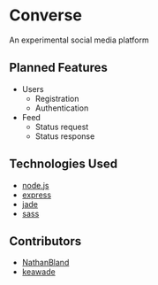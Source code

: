 # Converse
An experimental social media platform

## Planned Features
* Users
  * Registration
  * Authentication
* Feed
  * Status request
  * Status response

## Technologies Used
* [node.js](https://nodejs.org/)
* [express](http://expressjs.com/)
* [jade](http://jade-lang.com/)
* [sass](http://sass-lang.com/)

## Contributors
* [NathanBland](https://github.com/NathanBland/)
* [keawade](https://github.com/keawade/)

